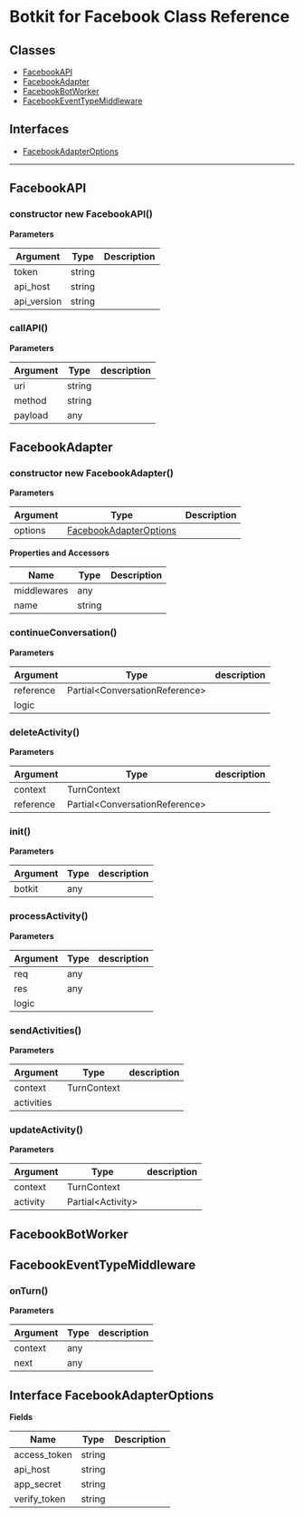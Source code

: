 # Botkit for Facebook Class Reference

## Classes


* <a href="#FacebookAPI">FacebookAPI</a>
* <a href="#FacebookAdapter">FacebookAdapter</a>
* <a href="#FacebookBotWorker">FacebookBotWorker</a>
* <a href="#FacebookEventTypeMiddleware">FacebookEventTypeMiddleware</a>

## Interfaces

* <a href="#FacebookAdapterOptions">FacebookAdapterOptions</a>

---

<a name="FacebookAPI"></a>
## FacebookAPI

### constructor new FacebookAPI()


**Parameters**

| Argument | Type | Description
|--- |--- |---
| token | string | 
| api_host | string | 
| api_version | string | 


<a name="callAPI"></a>
### callAPI()


**Parameters**

| Argument | Type | description
|--- |--- |---
| uri| string | 
| method| string | 
| payload| any | 




<a name="FacebookAdapter"></a>
## FacebookAdapter

### constructor new FacebookAdapter()


**Parameters**

| Argument | Type | Description
|--- |--- |---
| options | [FacebookAdapterOptions](#FacebookAdapterOptions) | 

**Properties and Accessors**

| Name | Type | Description
|--- |--- |---
| middlewares | any | 
| name | string | 

<a name="continueConversation"></a>
### continueConversation()


**Parameters**

| Argument | Type | description
|--- |--- |---
| reference| Partial&lt;ConversationReference&gt; | 
| logic|  | 



<a name="deleteActivity"></a>
### deleteActivity()


**Parameters**

| Argument | Type | description
|--- |--- |---
| context| TurnContext | 
| reference| Partial&lt;ConversationReference&gt; | 



<a name="init"></a>
### init()


**Parameters**

| Argument | Type | description
|--- |--- |---
| botkit| any | 



<a name="processActivity"></a>
### processActivity()


**Parameters**

| Argument | Type | description
|--- |--- |---
| req| any | 
| res| any | 
| logic|  | 



<a name="sendActivities"></a>
### sendActivities()


**Parameters**

| Argument | Type | description
|--- |--- |---
| context| TurnContext | 
| activities|  | 



<a name="updateActivity"></a>
### updateActivity()


**Parameters**

| Argument | Type | description
|--- |--- |---
| context| TurnContext | 
| activity| Partial&lt;Activity&gt; | 




<a name="FacebookBotWorker"></a>
## FacebookBotWorker




<a name="FacebookEventTypeMiddleware"></a>
## FacebookEventTypeMiddleware



<a name="onTurn"></a>
### onTurn()


**Parameters**

| Argument | Type | description
|--- |--- |---
| context| any | 
| next| any | 






<a name="FacebookAdapterOptions"></a>
## Interface FacebookAdapterOptions


**Fields**

| Name | Type | Description
|--- |--- |---
| access_token | string | 
| api_host | string | 
| app_secret | string | 
| verify_token | string | 

